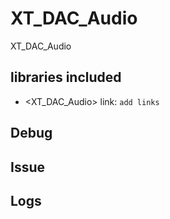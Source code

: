 # XT_DAC_Audio

XT_DAC_Audio

## libraries included

- <XT_DAC_Audio> link: `add links`

## Debug

## Issue

## Logs
